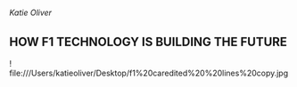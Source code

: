 ###### Katie Oliver 
## HOW F1 TECHNOLOGY IS BUILDING THE FUTURE

! file:///Users/katieoliver/Desktop/f1%20caredited%20%20lines%20copy.jpg
